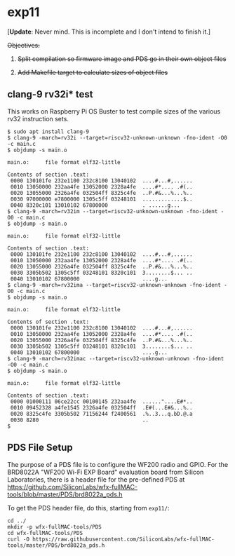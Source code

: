 # exp11

[**Update**: Never mind. This is incomplete and I don't intend to finish it.]

~~Objectives:~~

1. ~~Split compilation so firmware image and PDS go in their own object files~~

2. ~~Add Makefile target to calculate sizes of object files~~


## clang-9 rv32i* test

This works on Raspberry Pi OS Buster to test compile sizes of the various
rv32 instruction sets.

```
$ sudo apt install clang-9
$ clang-9 -march=rv32i --target=riscv32-unknown-unknown -fno-ident -O0 -c main.c
$ objdump -s main.o

main.o:     file format elf32-little

Contents of section .text:
 0000 130101fe 232e1100 232c8100 13040102  ....#...#,......
 0010 13050000 232aa4fe 13052000 2328a4fe  ....#*.... .#(..
 0020 13055000 2326a4fe 032504ff 8325c4fe  ..P.#&...%...%..
 0030 97000000 e7800000 1305c5ff 03248101  .............$..
 0040 8320c101 13010102 67800000           . ......g...
$ clang-9 -march=rv32im --target=riscv32-unknown-unknown -fno-ident -O0 -c main.c
$ objdump -s main.o

main.o:     file format elf32-little

Contents of section .text:
 0000 130101fe 232e1100 232c8100 13040102  ....#...#,......
 0010 13050000 232aa4fe 13052000 2328a4fe  ....#*.... .#(..
 0020 13055000 2326a4fe 032504ff 8325c4fe  ..P.#&...%...%..
 0030 3305b502 1305c5ff 03248101 8320c101  3........$... ..
 0040 13010102 67800000                    ....g...
$ clang-9 -march=rv32ima --target=riscv32-unknown-unknown -fno-ident -O0 -c main.c
$ objdump -s main.o

main.o:     file format elf32-little

Contents of section .text:
 0000 130101fe 232e1100 232c8100 13040102  ....#...#,......
 0010 13050000 232aa4fe 13052000 2328a4fe  ....#*.... .#(..
 0020 13055000 2326a4fe 032504ff 8325c4fe  ..P.#&...%...%..
 0030 3305b502 1305c5ff 03248101 8320c101  3........$... ..
 0040 13010102 67800000                    ....g...
$ clang-9 -march=rv32imac --target=riscv32-unknown-unknown -fno-ident -O0 -c main.c
$ objdump -s main.o

main.o:     file format elf32-little

Contents of section .text:
 0000 01000111 06ce22cc 00100145 232aa4fe  ......"....E#*..
 0010 09452328 a4fe1545 2326a4fe 032504ff  .E#(...E#&...%..
 0020 8325c4fe 3305b502 71156244 f2400561  .%..3...q.bD.@.a
 0030 8280                                 ..
$
```


## PDS File Setup

The purpose of a PDS file is to configure the WF200 radio and GPIO. For the
BRD8022A "WF200 Wi-Fi EXP Board" evaluation board from Silicon Laboratories,
there is a header file for the pre-defined PDS at
https://github.com/SiliconLabs/wfx-fullMAC-tools/blob/master/PDS/brd8022a_pds.h

To get the PDS header file, do this, starting from `exp11/`:
```
cd ../
mkdir -p wfx-fullMAC-tools/PDS
cd wfx-fullMAC-tools/PDS
curl -O https://raw.githubusercontent.com/SiliconLabs/wfx-fullMAC-tools/master/PDS/brd8022a_pds.h
```
